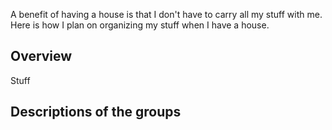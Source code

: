 A benefit of having a house is that I don't have to carry all my stuff
with me. Here is how I plan on organizing my stuff when I have a house.

## Overview
Stuff 

## Descriptions of the groups
